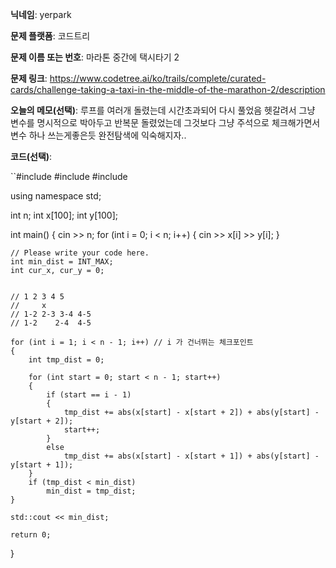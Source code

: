 **닉네임**: yerpark

**문제 플랫폼**: 코드트리

**문제 이름 또는 번호**: 마라톤 중간에 택시타기 2

**문제 링크**: https://www.codetree.ai/ko/trails/complete/curated-cards/challenge-taking-a-taxi-in-the-middle-of-the-marathon-2/description

**오늘의 메모(선택)**:  루프를 여러개 돌렸는데 시간초과되어 다시 풀었음 
헷갈려서 그냥 변수를 명시적으로 박아두고  반복문 돌렸었는데 그것보다 그냥 주석으로 체크해가면서 변수 하나 쓰는게좋은듯 
완전탐색에 익숙해지자.. 

**코드(선택)**:

``#include <iostream>
#include <cstdlib>
#include <climits>

using namespace std;

int n;
int x[100];
int y[100];

int main() {
    cin >> n;
    for (int i = 0; i < n; i++) {
        cin >> x[i] >> y[i];
    }

    // Please write your code here.
    int min_dist = INT_MAX;
    int cur_x, cur_y = 0;


    // 1 2 3 4 5
    //     x
    // 1-2 2-3 3-4 4-5
    // 1-2    2-4  4-5

    for (int i = 1; i < n - 1; i++) // i 가 건너뛰는 체크포인트
    {
        int tmp_dist = 0;

        for (int start = 0; start < n - 1; start++)
        {
            if (start == i - 1)
            {
                tmp_dist += abs(x[start] - x[start + 2]) + abs(y[start] - y[start + 2]);
                start++;
            }
            else
                tmp_dist += abs(x[start] - x[start + 1]) + abs(y[start] - y[start + 1]);
        }
        if (tmp_dist < min_dist)
            min_dist = tmp_dist;
    }

    std::cout << min_dist;

    return 0;
}
```
